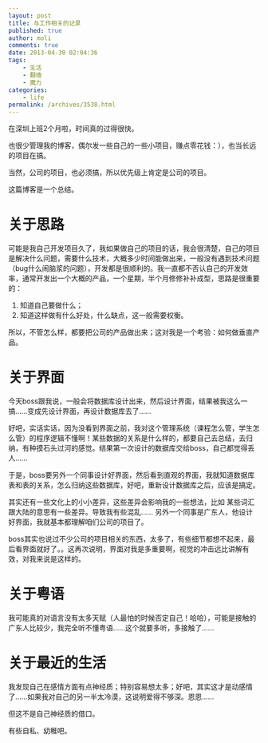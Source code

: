 ```yaml
---
layout: post
title: 与工作相关的记录
published: true
author: moli
comments: true
date: 2013-04-30 02:04:36
tags:
    - 生活
    - 翻墙
    - 魔力
categories:
    - life
permalink: /archives/3538.html
---
```

在深圳上班2个月啦，时间真的过得很快。

也很少管理我的博客，偶尔发一些自己的一些小项目，赚点零花钱：），也当长远的项目在搞。

当然，公司的项目，也必须搞，所以优先级上肯定是公司的项目。

这篇博客是一个总结。

# 关于思路

可能是我自己开发项目久了，我如果做自己的项目的话，我会很清楚，自己的项目是解决什么问题，需要什么技术，大概多少时间能做出来，一般没有遇到技术问题（bug什么闹脑浆的问题），开发都是很顺利的。我一直都不否认自己的开发效率，通常开发出一个大概的产品，一个星期，半个月修修补补成型，思路是很重要的：

  1. 知道自己要做什么；
  2. 知道这样做有什么好处，什么缺点，这一般需要权衡。

所以，不管怎么样，都要把公司的产品做出来；这对我是一个考验：如何做垂直产品。

# 关于界面

今天boss跟我说，一般会将数据库设计出来，然后设计界面，结果被我这么一搞……变成先设计界面，再设计数据库去了……

好吧，实话实话，因为没看到界面之前，我对这个管理系统（课程怎么管，学生怎么管）的程序逻辑不懂啊！某些数据的关系是什么样的，都要自己去总结，去归纳，有种摸石头过河的感觉。结果第一次设计的数据库交给boss，自己都觉得丢人……

于是，boss要另外一个同事设计好界面，然后看到直观的界面，我就知道数据库表和表的关系，怎么归纳这些数据库，好吧，重新设计数据库之后，应该是搞定。

其实还有一些文化上的小小差异，这些差异会影响我的一些想法，比如 某些词汇跟大陆的意思有一些差异。导致我有些混乱…… 另外一个同事是广东人，他设计好界面，我就基本都理解咱们公司的项目了。

boss其实也说过不少公司的项目相关的东西，太多了，有些细节都想不起来，最后看界面就好了。。这再次说明，界面对我是多重要啊，视觉的冲击远比讲解有效，对我来说是这样的。

# 关于粤语

我可能真的对语言没有太多天赋（人最怕的时候否定自己！哈哈），可能是接触的广东人比较少，我完全听不懂粤语……这个就要多听，多接触了……

# 关于最近的生活

我发现自己在感情方面有点神经质；特别容易想太多；好吧，其实这才是动感情了……如果我对自己的另一半太冷漠，这说明爱得不够深。恩恩……

但这不是自己神经质的借口。

有些自私、幼稚吧。
